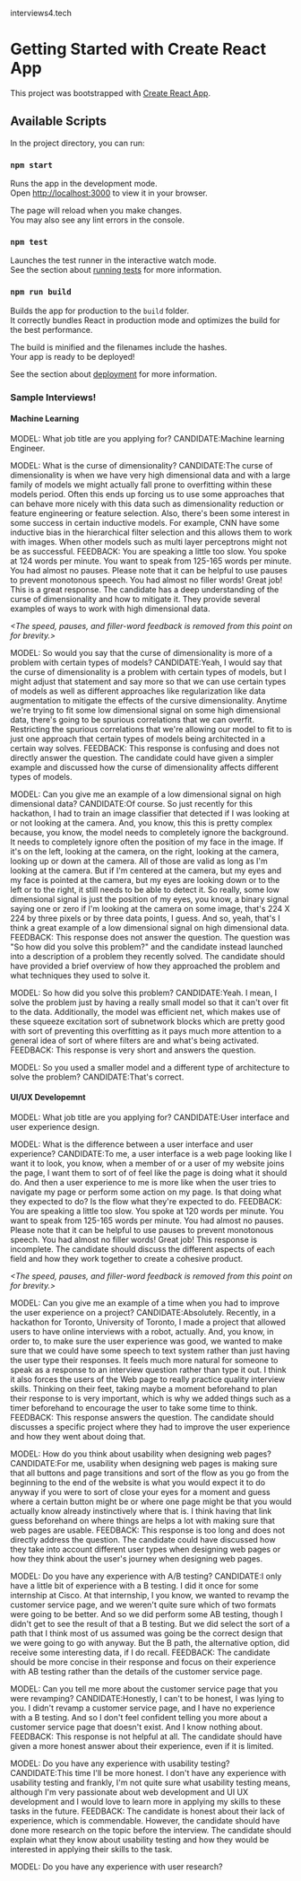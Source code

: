 interviews4.tech

# Getting Started with Create React App

This project was bootstrapped with [Create React App](https://github.com/facebook/create-react-app).

## Available Scripts

In the project directory, you can run:

### `npm start`

Runs the app in the development mode.\
Open [http://localhost:3000](http://localhost:3000) to view it in your browser.

The page will reload when you make changes.\
You may also see any lint errors in the console.

### `npm test`

Launches the test runner in the interactive watch mode.\
See the section about [running tests](https://facebook.github.io/create-react-app/docs/running-tests) for more information.

### `npm run build`

Builds the app for production to the `build` folder.\
It correctly bundles React in production mode and optimizes the build for the best performance.

The build is minified and the filenames include the hashes.\
Your app is ready to be deployed!

See the section about [deployment](https://facebook.github.io/create-react-app/docs/deployment) for more information.

### Sample Interviews!

#### Machine Learning
MODEL: What job title are you applying for?
CANDIDATE:Machine learning Engineer.

MODEL: What is the curse of dimensionality?
CANDIDATE:The curse of dimensionality is when we have very high dimensional data and with a large family of models we might actually fall prone to overfitting within these models period. Often this ends up forcing us to use some approaches that can behave more nicely with this data such as dimensionality reduction or feature engineering or feature selection. Also, there's been some interest in some success in certain inductive models. For example, CNN have some inductive bias in the hierarchical filter selection and this allows them to work with images. When other models such as multi layer perceptrons might not be as successful.
FEEDBACK: You are speaking a little too slow. You spoke at 124 words per minute. You want to speak from 125-165 words per minute. You had almost no pauses. Please note that it can be helpful to use pauses to prevent monotonous speech. You had almost no filler words! Great job! This is a great response. The candidate has a deep understanding of the curse of dimensionality and how to mitigate it. They provide several examples of ways to work with high dimensional data.

*<The speed, pauses, and filler-word feedback is removed from this point on for brevity.>*

MODEL: So would you say that the curse of dimensionality is more of a problem with certain types of models?
CANDIDATE:Yeah, I would say that the curse of dimensionality is a problem with certain types of models, but I might adjust that statement and say more so that we can use certain types of models as well as different approaches like regularization like data augmentation to mitigate the effects of the cursive dimensionality. Anytime we're trying to fit some low dimensional signal on some high dimensional data, there's going to be spurious correlations that we can overfit. Restricting the spurious correlations that we're allowing our model to fit to is just one approach that certain types of models being architected in a certain way solves.
FEEDBACK: This response is confusing and does not directly answer the question. The candidate could have given a simpler example and discussed how the curse of dimensionality affects different types of models.

MODEL: Can you give me an example of a low dimensional signal on high dimensional data?
CANDIDATE:Of course. So just recently for this hackathon, I had to train an image classifier that detected if I was looking at or not looking at the camera. And, you know, this this is pretty complex because, you know, the model needs to completely ignore the background. It needs to completely ignore often the position of my face in the image. If it's on the left, looking at the camera, on the right, looking at the camera, looking up or down at the camera. All of those are valid as long as I'm looking at the camera. But if I'm centered at the camera, but my eyes and my face is pointed at the camera, but my eyes are looking down or to the left or to the right, it still needs to be able to detect it. So really, some low dimensional signal is just the position of my eyes, you know, a binary signal saying one or zero if I'm looking at the camera on some image, that's 224 X 224 by three pixels or by three data points, I guess. And so, yeah, that's I think a great example of a low dimensional signal on high dimensional data.
FEEDBACK: This response does not answer the question. The question was "So how did you solve this problem?" and the candidate instead launched into a description of a problem they recently solved. The candidate should have provided a brief overview of how they approached the problem and what techniques they used to solve it.

MODEL: So how did you solve this problem?
CANDIDATE:Yeah. I mean, I solve the problem just by having a really small model so that it can't over fit to the data. Additionally, the model was efficient net, which makes use of these squeeze excitation sort of subnetwork blocks which are pretty good with sort of preventing this overfitting as it pays much more attention to a general idea of sort of where filters are and what's being activated.
FEEDBACK: This response is very short and answers the question.

MODEL: So you used a smaller model and a different type of architecture to solve the problem?
CANDIDATE:That's correct.
<END>

#### UI/UX Developemnt

MODEL: What job title are you applying for?
CANDIDATE:User interface and user experience design.

MODEL: What is the difference between a user interface and user experience?
CANDIDATE:To me, a user interface is a web page looking like I want it to look, you know, when a member of or a user of my website joins the page, I want them to sort of of feel like the page is doing what it should do. And then a user experience to me is more like when the user tries to navigate my page or perform some action on my page. Is that doing what they expected to do? Is the flow what they're expected to do.
FEEDBACK: You are speaking a little too slow. You spoke at 120 words per minute. You want to speak from 125-165 words per minute. You had almost no pauses. Please note that it can be helpful to use pauses to prevent monotonous speech. You had almost no filler words! Great job! This response is incomplete. The candidate should discuss the different aspects of each field and how they work together to create a cohesive product.

*<The speed, pauses, and filler-word feedback is removed from this point on for brevity.>*

MODEL: Can you give me an example of a time when you had to improve the user experience on a project?
CANDIDATE:Absolutely. Recently, in a hackathon for Toronto, University of Toronto, I made a project that allowed users to have online interviews with a robot, actually. And, you know, in order to, to make sure the user experience was good, we wanted to make sure that we could have some speech to text system rather than just having the user type their responses. It feels much more natural for someone to speak as a response to an interview question rather than type it out. I think it also forces the users of the Web page to really practice quality interview skills. Thinking on their feet, taking maybe a moment beforehand to plan their response to is very important, which is why we added things such as a timer beforehand to encourage the user to take some time to think.
FEEDBACK: This response answers the question. The candidate should discusses a specific project where they had to improve the user experience and how they went about doing that.

MODEL: How do you think about usability when designing web pages?
CANDIDATE:For me, usability when designing web pages is making sure that all buttons and page transitions and sort of the flow as you go from the beginning to the end of the website is what you would expect it to do anyway if you were to sort of close your eyes for a moment and guess where a certain button might be or where one page might be that you would actually know already instinctively where that is. I think having that link guess beforehand on where things are helps a lot with making sure that web pages are usable.
FEEDBACK: This response is too long and does not directly address the question. The candidate could have discussed how they take into account different user types when designing web pages or how they think about the user's journey when designing web pages.

MODEL: Do you have any experience with A/B testing?
CANDIDATE:I only have a little bit of experience with a B testing. I did it once for some internship at Cisco. At that internship, I you know, we wanted to revamp the customer service page, and we weren't quite sure which of two formats were going to be better. And so we did perform some AB testing, though I didn't get to see the result of that a B testing. But we did select the sort of a path that I think most of us assumed was going be the correct design that we were going to go with anyway. But the B path, the alternative option, did receive some interesting data, if I do recall.
FEEDBACK: The candidate should be more concise in their response and focus on their experience with AB testing rather than the details of the customer service page.

MODEL: Can you tell me more about the customer service page that you were revamping?
CANDIDATE:Honestly, I can't to be honest, I was lying to you. I didn't revamp a customer service page, and I have no experience with a B testing. And so I don't feel confident telling you more about a customer service page that doesn't exist. And I know nothing about.
FEEDBACK: This response is not helpful at all. The candidate should have given a more honest answer about their experience, even if it is limited.

MODEL: Do you have any experience with usability testing?
CANDIDATE:This time I'll be more honest. I don't have any experience with usability testing and frankly, I'm not quite sure what usability testing means, although I'm very passionate about web development and UI UX development and I would love to learn more in applying my skills to these tasks in the future.
FEEDBACK: The candidate is honest about their lack of experience, which is commendable. However, the candidate should have done more research on the topic before the interview. The candidate should explain what they know about usability testing and how they would be interested in applying their skills to the task.

MODEL: Do you have any experience with user research?
<END>

  
  
  
  
